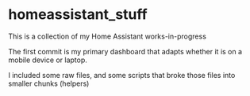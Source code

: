 ﻿# homeassistant_stuff

This is a collection of my Home Assistant works-in-progress

The first commit is my primary dashboard that adapts whether it is on a mobile device or laptop.

I included some raw files, and some scripts that broke those files into smaller chunks (helpers)

